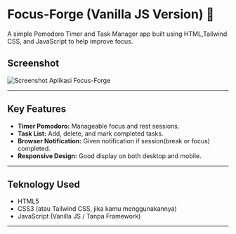 # Focus-Forge (Vanilla JS Version) 🎯

A simple Pomodoro Timer and Task Manager app built using HTML,Tailwind CSS, and JavaScript to help improve focus.

## Screenshot
![Screenshot Aplikasi Focus-Forge](path/to/screenshot.png)

---

## Key Features
- **Timer Pomodoro:** Manageable focus and rest sessions.
- **Task List:** Add, delete, and mark completed tasks.
- **Browser Notification:** Given notification if session(break or focus) completed.
- **Responsive Design:** Good display on both desktop and mobile.

---

## Teknology Used
- HTML5
- CSS3 (atau Tailwind CSS, jika kamu menggunakannya)
- JavaScript (Vanilla JS / Tanpa Framework)

---
